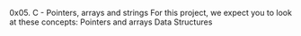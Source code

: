 0x05. C - Pointers, arrays and strings
For this project, we expect you to look at these concepts:
Pointers and arrays
Data Structures
